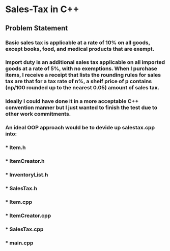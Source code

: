 # Sales-Tax in C++
## Problem Statement 
### Basic sales tax is applicable at a rate of 10% on all goods, except books, food, and medical products that are exempt. 
### Import duty is an additional sales tax applicable on all imported goods at a rate of 5%, with no exemptions. When I purchase items, I receive a receipt that lists the rounding rules for sales tax are that for a tax rate of n%, a shelf price of p contains (np/100 rounded up to the nearest 0.05) amount of sales tax.
###
### Ideally I could have done it in a more acceptable C++ convention manner but I just wanted to finish the test due to other work commitments.
###
### An ideal OOP approach would be to devide up salestax.cpp into:
### * Item.h
### * ItemCreator.h
### * InventoryList.h
### * SalesTax.h
### * Item.cpp
### * ItemCreator.cpp
### * SalesTax.cpp
### * main.cpp

